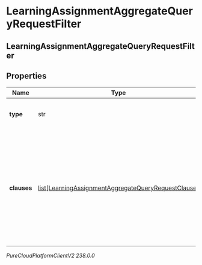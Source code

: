# LearningAssignmentAggregateQueryRequestFilter

## LearningAssignmentAggregateQueryRequestFilter

## Properties

|Name | Type | Description | Notes|
|------------ | ------------- | ------------- | -------------|
| **type** | str | The logic used to combine the clauses | |
| **clauses** | [list[LearningAssignmentAggregateQueryRequestClause]](LearningAssignmentAggregateQueryRequestClause) | The list of clauses used to filter the data. Note that clauses must filter by attendeeId and a maximum of 100 user IDs are allowed | |



_PureCloudPlatformClientV2 238.0.0_
